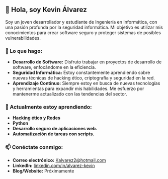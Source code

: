 ## 👋 Hola, soy Kevin Álvarez

Soy un joven desarrollador y estudiante de Ingeniería en Informática, con una pasión profunda por la seguridad informática. Mi objetivo es utilizar mis conocimientos para crear software seguro y proteger sistemas de posibles vulnerabilidades.

### 🚀 Lo que hago:

- **Desarrollo de Software:** Disfruto trabajar en proyectos de desarrollo de software, enfocándome en la eficiencia.
- **Seguridad Informática:** Estoy constantemente aprendiendo sobre nuevas técnicas de hacking ético, criptografía y seguridad en la red. 
- **Aprendizaje Continuo:** Siempre estoy en busca de nuevas tecnologías y herramientas para expandir mis habilidades. Me esfuerzo por mantenerme actualizado con las tendencias del sector.

### 🌱 Actualmente estoy aprendiendo:

- **Hacking ético y Redes**
- **Python**
- **Desarrollo seguro de aplicaciones web.**
- **Automatización de tareas con scripts.**

### 📫 Conéctate conmigo:

- **Correo electrónico:** [Kalvarez2@hotmail.com](mailto:Kalvarez2@hotmail.com)
- **LinkedIn:** [linkedin.com/in/alvarez-kevin](https://www.linkedin.com/in/alvarez-kevin/)
- **Blog/Website:** Próximamente

